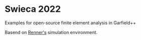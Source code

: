 # Swieca 2022

Examples for open-source finite element analysis in Garfield++

Basend on [Renner's](https://github.com/jerenner/garfieldfem) simulation environment.
